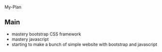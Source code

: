 My-Plan
## Main
- mastery bootstrap CSS framework
- mastery javascript
- starting to make a bunch of simple website with bootstrap and javascript
